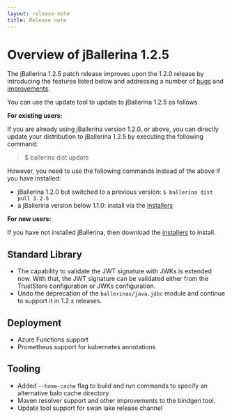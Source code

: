 ```yaml
---
layout: release-note
title: Release note
---
```

# Overview of jBallerina 1.2.5
The jBallerina 1.2.5 patch release improves upon the 1.2.0 release by
 introducing the features listed below and addressing a number of [bugs](https://github.com/ballerina-platform/ballerina-lang/issues?q=is%3Aissue+milestone%3A%22Ballerina+1.2.5%22+label%3AType%2FBug+is%3Aclosed) and [improvements](https://github.com/ballerina-platform/ballerina-lang/issues?q=is%3Aissue+milestone%3A%22Ballerina+1.2.5%22+is%3Aclosed+label%3AType%2FImprovement).

You can use the update tool to update to jBallerina 1.2.5 as follows.

**For existing users:**

If you are already using jBallerina version 1.2.0, or above, you can directly update your distribution to jBallerina 1.2.5 by executing the following command:

> $ ballerina dist update

However, you need to use the following commands instead of the above if you have installed:

- jBallerina 1.2.0 but switched to a previous version: `$ ballerina dist pull 1.2.5`
- a jBallerina version below 1.1.0: install via the [installers](https://ballerina.io/downloads/)

**For new users:**

If you have not installed jBallerina, then download the [installers](https://ballerina.io/downloads/) to install.

## Standard Library
- The capability to validate the JWT signature with JWKs is extended now. With that, the JWT signature can be validated either from the TrustStore configuration or JWKs configuration.
- Undo the deprecation of the `ballerinax/java.jdbc` module and continue to support it in 1.2.x releases.

## Deployment
- Azure Functions support
- Prometheus support for kubernetes annotations

## Tooling 
- Added `--home-cache` flag to build and run commands to specify an alternative balo cache directory.
- Maven resolver support and other improvements to the bindgen tool.
- Update tool support for swan lake release channel


